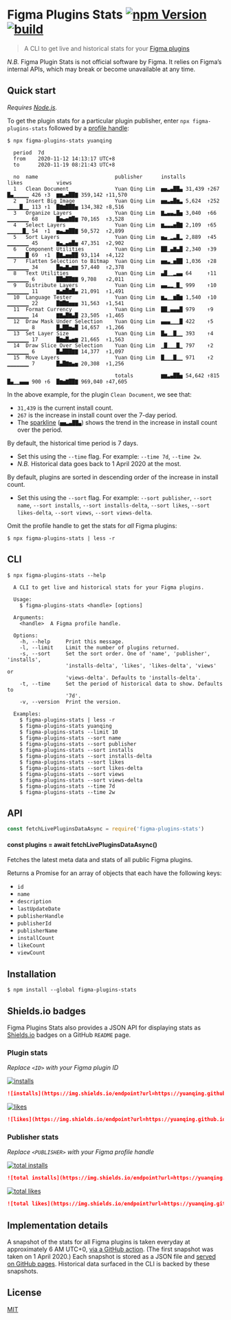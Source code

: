 # Figma Plugins Stats [![npm Version](https://img.shields.io/npm/v/figma-plugins-stats?cacheSeconds=1800)](https://www.npmjs.com/package/figma-plugins-stats) [![build](https://github.com/yuanqing/figma-plugins-stats/workflows/build/badge.svg)](https://github.com/yuanqing/figma-plugins-stats/actions?query=workflow%3Abuild)

> A CLI to get live and historical stats for your [Figma plugins](https://www.figma.com/community)

*N.B.* Figma Plugin Stats is not official software by Figma. It relies on Figma’s internal APIs, which may break or become unavailable at any time.

## Quick start

*Requires [Node.js](https://nodejs.org/).*

To get the plugin stats for a particular plugin publisher, enter `npx figma-plugins-stats` followed by a [profile handle](https://help.figma.com/hc/en-us/articles/360038510833--Create-a-Community-Profile#Creator_profiles):

```
$ npx figma-plugins-stats yuanqing

  period  7d
  from    2020-11-12 14:13:17 UTC+8
  to      2020-11-19 08:21:43 UTC+8

  no  name                         publisher      installs             likes           views
  1   Clean Document               Yuan Qing Lim  ▅▅▃▄██▄ 31,439 ↑267  █▄▁▁▁▁▁ 426 ↑3  ▆▆▃▅██▇ 359,142 ↑11,570
  2   Insert Big Image             Yuan Qing Lim  ▅▅▃▄█▆▃ 5,624  ↑252  ▁▁▁▁█▁▁ 113 ↑1  █▇▆███▅ 134,382 ↑8,516
  3   Organize Layers              Yuan Qing Lim  ▇▃▄▄▃█▅ 3,040  ↑66   ▁▁▁▁▁▁▁ 68      █▅▄▅▇█▆ 70,165  ↑3,528
  4   Select Layers                Yuan Qing Lim  ▆▃▃▃▅█▇ 2,109  ↑65   ▁▁▁▁▁█▁ 54  ↑1  ▅▄▃▆██▇ 50,572  ↑2,899
  5   Sort Layers                  Yuan Qing Lim  ▅▄▁▂▃█▂ 2,889  ↑45   ▁▁▁▁▁▁▁ 45      ▆▄▂▄▅█▅ 47,351  ↑2,902
  6   Component Utilities          Yuan Qing Lim  ██▁▄▇▄█ 2,340  ↑39   ▁▁▁▁▁▁█ 69  ↑1  █▇▃▅▅██ 93,114  ↑4,122
  7   Flatten Selection to Bitmap  Yuan Qing Lim  ▅▅▃▁▅██ 1,036  ↑28   ▁▁▁▁▁▁▁ 34      █▅▄▇▄▆▆ 57,440  ↑2,378
  8   Text Utilities               Yuan Qing Lim  ▄█▁▁▂▄▄ 64     ↑11   ▁▁▁▁▁▁▁ 6       ██▆██▇▇ 9,708   ↑2,011
  9   Distribute Layers            Yuan Qing Lim  ▄▄▂▂▁█▁ 999    ↑10   ▁▁▁▁▁▁▁ 11      ▆▄▆█▆█▄ 21,091  ↑1,491
  10  Language Tester              Yuan Qing Lim  ▆▃▁▁▆█▆ 1,540  ↑10   ▁▁▁▁▁▁▁ 22      █▇█▇▅▅▅ 31,563  ↑1,541
  11  Format Currency              Yuan Qing Lim  ██▁▄▄▄█ 979    ↑9    ▁▁▁▁▁▁▁ 14      ▇▇▄█▇▄█ 23,505  ↑1,465
  12  Draw Mask Under Selection    Yuan Qing Lim  ▄▄▄▁▁▁█ 422    ↑5    ▁▁▁▁▁▁▁ 8       █▃██▅▄█ 14,657  ↑1,266
  13  Set Layer Size               Yuan Qing Lim  █▄▁▁█▁▁ 393    ↑4    ▁▁▁▁▁▁▁ 17      █▆▅█▄▅▆ 21,665  ↑1,563
  14  Draw Slice Over Selection    Yuan Qing Lim  ▁█▁▁▁█▁ 797    ↑2    ▁▁▁▁▁▁▁ 6       █▄███▇▇ 14,377  ↑1,097
  15  Move Layers                  Yuan Qing Lim  █▁▁▁█▁▁ 971    ↑2    ▁▁▁▁▁▁▁ 7       █▄█▇▆▄▅ 20,308  ↑1,256

                                   totals         ▆▆▃▄██▅ 54,642 ↑815  █▄▁▁▄▄▄ 900 ↑6  █▆▅▇██▇ 969,040 ↑47,605

```

In the above example, for the plugin `Clean Document`, we see that:

- `31,439` is the current install count.
- `267` is the increase in install count over the 7-day period.
- The [sparkline](https://www.edwardtufte.com/bboard/q-and-a-fetch-msg?msg_id=0001OR) (`▅▅▃▄██▄`) shows the trend in the increase in install count over the period.

By default, the historical time period is 7 days.

- Set this using the `--time` flag. For example: `--time 7d`, `--time 2w`.
- *N.B.* Historical data goes back to 1 April 2020 at the most.

By default, plugins are sorted in descending order of the increase in install count.

- Set this using the `--sort` flag. For example: `--sort publisher`, `--sort name`, `--sort installs`, `--sort installs-delta`, `--sort likes`, `--sort likes-delta`, `--sort views`, `--sort views-delta`.

Omit the profile handle to get the stats for *all* Figma plugins:

```
$ npx figma-plugins-stats | less -r
```

## CLI

```
$ npx figma-plugins-stats --help

  A CLI to get live and historical stats for your Figma plugins.

  Usage:
    $ figma-plugins-stats <handle> [options]

  Arguments:
    <handle>  A Figma profile handle.

  Options:
    -h, --help     Print this message.
    -l, --limit    Limit the number of plugins returned.
    -s, --sort     Set the sort order. One of 'name', 'publisher', 'installs',
                   'installs-delta', 'likes', 'likes-delta', 'views' or
                   'views-delta'. Defaults to 'installs-delta'.
    -t, --time     Set the period of historical data to show. Defaults to
                   '7d'.
    -v, --version  Print the version.

  Examples:
    $ figma-plugins-stats | less -r
    $ figma-plugins-stats yuanqing
    $ figma-plugins-stats --limit 10
    $ figma-plugins-stats --sort name
    $ figma-plugins-stats --sort publisher
    $ figma-plugins-stats --sort installs
    $ figma-plugins-stats --sort installs-delta
    $ figma-plugins-stats --sort likes
    $ figma-plugins-stats --sort likes-delta
    $ figma-plugins-stats --sort views
    $ figma-plugins-stats --sort views-delta
    $ figma-plugins-stats --time 7d
    $ figma-plugins-stats --time 2w

```

## API

```js
const fetchLivePluginsDataAsync = require('figma-plugins-stats')
```

#### const plugins = await fetchLivePluginsDataAsync()

Fetches the latest meta data and stats of all public Figma plugins.

Returns a Promise for an array of objects that each have the following keys:

- `id`
- `name`
- `description`
- `lastUpdateDate`
- `publisherHandle`
- `publisherId`
- `publisherName`
- `installCount`
- `likeCount`
- `viewCount`

## Installation

```
$ npm install --global figma-plugins-stats
```

## Shields.io badges

Figma Plugins Stats also provides a JSON API for displaying stats as [Shields.io](https://shields.io/) badges on a GitHub `README` page.

### Plugin stats

*Replace `<ID>` with your Figma plugin ID*

[![installs](https://img.shields.io/endpoint?url=https://yuanqing.github.io/figma-plugins-stats/plugin/767379019764649932/installs.json)](https://img.shields.io/endpoint?url=https://yuanqing.github.io/figma-plugins-stats/plugin/767379019764649932/installs.json)

```md
![installs](https://img.shields.io/endpoint?url=https://yuanqing.github.io/figma-plugins-stats/plugin/<ID>/installs.json)
```

[![likes](https://img.shields.io/endpoint?url=https://yuanqing.github.io/figma-plugins-stats/plugin/767379019764649932/likes.json)](https://img.shields.io/endpoint?url=https://yuanqing.github.io/figma-plugins-stats/plugin/767379019764649932/likes.json)

```md
![likes](https://img.shields.io/endpoint?url=https://yuanqing.github.io/figma-plugins-stats/plugin/<ID>/likes.json)
```

### Publisher stats

*Replace `<PUBLISHER>` with your Figma profile handle*

[![total installs](https://img.shields.io/endpoint?url=https://yuanqing.github.io/figma-plugins-stats/publisher/yuanqing/installs.json)](https://img.shields.io/endpoint?url=https://yuanqing.github.io/figma-plugins-stats/publisher/yuanqing/installs.json)

```md
![total installs](https://img.shields.io/endpoint?url=https://yuanqing.github.io/figma-plugins-stats/publisher/<PUBLISHER>/installs.json)
```

[![total likes](https://img.shields.io/endpoint?url=https://yuanqing.github.io/figma-plugins-stats/publisher/yuanqing/likes.json)](https://img.shields.io/endpoint?url=https://yuanqing.github.io/figma-plugins-stats/publisher/yuanqing/likes.json)

```md
![total likes](https://img.shields.io/endpoint?url=https://yuanqing.github.io/figma-plugins-stats/publisher/<PUBLISHER>/likes.json)
```

## Implementation details

A snapshot of the stats for all Figma plugins is taken everyday at approximately 6 AM UTC+0, [via a GitHub action](.github/workflows/scrape.yml). (The first snapshot was taken on 1 April 2020.) Each snapshot is stored as a JSON file and [served on GitHub pages](https://github.com/yuanqing/figma-plugins-stats/tree/gh-pages). Historical data surfaced in the CLI is backed by these snapshots.

## License

[MIT](/LICENSE.md)
